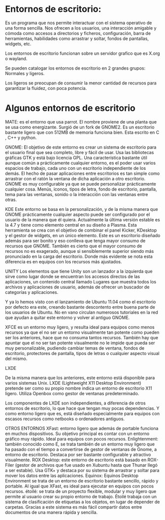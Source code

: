 # Entornos de escritorio:

Es un programa que nos permite interactuar con el sistema operativo de una forma sencilla.
Nos ofrecen a los usuarios, una interacción amigable y cómoda como accesos a directorios y ficheros, configuración, barra de herramientas, habilidades como arrastrar y soltar, fondos de pantallas, widgets, etc. 

Los entornos de escritorio funcionan sobre un servidor grafico que es X.org o wayland.

Se pueden catalogar los entornos de escritorio en 2 grandes grupos: Normales y ligeros. 

Los ligeros se preocupan de consumir la menor cantidad de recursos para garantizar la fluidez, con poca potencia.

# Algunos entornos de escritorio

MATE: es el entorno que usa parrot. El nombre proviene de una planta que se usa como energizante. Surgió de un fork de GNOME2. Es un escritorio bastante ligero que con 512MB de memoria funciona bien. Esta escrito en C , C++ y python.

GNOME:
El objetivo de este entorno es crear un sistema de escritorio para el usuario final
 que sea completo, libre y fácil de usar. Usa las bibliotecas gráficas GTK y está
 bajo licencia GPL. Una característica bastante útil aunque común a prácticamente
 cualquier entorno, es el poder usar varios espacios de trabajo, cada uno con un
 escritorio independiente de los demás. El hecho de pasar aplicaciones entre
 escritorios es tan simple como arrastrar con el ratón la ventana de dicha aplicación a otro escritorio.
GNOME es muy configurable ya que se puede personalizar prácticamente cualquier cosa. Menús,
 iconos, tipos de letra, fondo de escritorio, pantalla, tema para las ventanas, sonido
 o la interacción con las ventanas entre otras.

 KDE
Este entorno se basa en la personalización, y de la misma manera
 que GNOME prácticamente cualquier aspecto puede ser configurado
 por el usuario de la manera que él quiera. Actualmente la última
 versión estable es la 4.7 y tiene como elemento central en su
 diseño a Plasma. Esta herramienta se crea con el objetivo de 
combinar el panel Kicker, KDesktop y el gestor de widgets,
 en un único elemento.
Este es un escritorio diseñado además para ser bonito y eso conlleva
 que tenga mayor consumo de recursos que GNOME. También es cierto
 que el mayor consumo de recursos no es exagerado, aunque si
 sensiblemente superior siendo más pronunciado en la carga del
 escritorio. Donde más evidente se nota esta diferencia es en
 equipos con los recursos más ajustados.

UNITY
Los elementos que tiene Unity son un lanzador a la izquierda que sirve como lugar donde se encuentran los accesos directos de las aplicaciones, un contenido central llamado Lugares que muestra todos los archivos y aplicaciones de usuario, además de ofrecer un buscador de categorías y aplicaciones.

Y ya lo hemos visto con el lanzamiento de Ubuntu 11.04 como el escritorio por defecto era este, creando bastante descontento entre buena parte de los usuarios de Ubuntu. No en vano circulan numerosos tutoriales en la red que ayudan a quitar este entorno y volver al antiguo GNOME.

XFCE es un entorno muy ligero, y resulta ideal para equipos como menos recursos ya que el no ser un entorno visualmente tan potente como pueden ser los anteriores, hace que no consuma tantos recursos. También hay que apuntar que el no ser tan potente visualmente no le impide que pueda ser muy personalizable, pudiendo cambiar temas de ventana, fondos de escritorio, protectores de pantalla, tipos de letras o cualquier aspecto visual del mismo.

LXDE

De la misma manera que los anteriores, este entorno está disponible para varios sistemas Unix. LXDE (Lightweight X11 Desktop Environment) pretende ser como su propio nombre indica un entorno de escritorio X11 ligero. Utiliza Openbox como gestor de ventanas predeterminado.

Los componentes de LXDE son independientes, a diferencia de otros entornos de escritorio, lo que hace que tengan muy pocas dependencias. Y como entorno ligero que es, está diseñado especialmente para equipos con escasos recursos como netbooks o ordenadores antiguos.

OTROS ENTORNOS
XFast: entorno ligero que además de portable funciona en muchos dispositivos. Su objetivo principal es contar con un entorno gráfico muy rápido. Ideal para equipos con pocos recursos.
Enlightenment:  también conocido como E, se trata también de un entorno muy ligero que ha pasado con el tiempo a convertirse de gestor de ventanas de Gnome, a entorno de escritorio. Destaca por ser bastante configurable y atractivo visualmente.
ROX Desktop: este entorno de escritorio está basado en ROX-Filer (gestor de archivos que fue usado en Xubuntu hasta que Thunar llegó a ser estable). Usa GTK+ y destaca por su sistema de arrastrar y soltar para mover los datos entre las aplicaciones.
Equinox: Equinos Desktop Environment  se trata de un entorno de escritorio bastante sencillo, rápido y portable. Al igual que XFast, es ideal para ejecutar en equipos con pocos recursos.
étoilé: se trata de un proyecto flexible, modular y muy ligero que permite al usuario crear su propio entorno de trabajo. Étoilé trabaja con un sistema de clasificación de etiquetas a los objetos, en lugar de depender de carpetas. Gracias a este sistema es más fácil compartir datos entre documentos de una manera rápida y sencilla.


